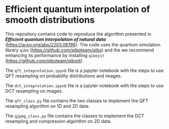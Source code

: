 # Efficient quantum interpolation of smooth distributions

This repository contains code to reproduce the algorithm presented in ***Efficient quantum interpolation of natural data*** (https://arxiv.org/abs/2203.06196). The code uses the quantum simulation library `qibo` (https://github.com/qiboteam/qibo) and the we recommend enhancing its performance by installing `qibojit` (https://github.com/qiboteam/qibojit).

The `qft_inteprolation.ipynb` file is a jupyter notebook with the steps to use QFT resampling on probability distributions and images.

The `dct_inteprolation.ipynb` file is a jupyter notebook with the steps to use DCT resampling on images.

The `qft_class.py` file contains the two classes to implement the QFT resampling algorithm on 1D and 2D data.

The `qjpeg_class.py` file contains the classes to implement the DCT resampling and compression algorithm on 2D data.
